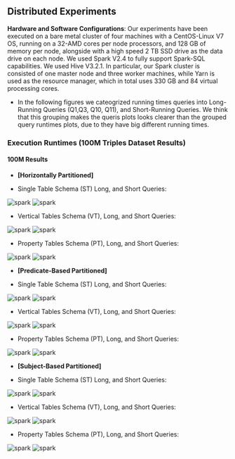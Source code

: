 ## Distributed Experiments

**Hardware and Software Configurations**: Our experiments have been executed on a bare metal cluster of four machines with a CentOS-Linux V7 OS, running on a 32-AMD cores per node processors, and 128 GB of memory per node, alongside with a high speed 2 TB SSD drive as the data drive on each node. We used Spark V2.4 to fully support Spark-SQL capabilities. We used Hive V3.2.1. In particular, our Spark cluster is consisted of one master node and three worker machines, while Yarn is used as the resource manager, which in total uses 330 GB and 84 virtual processing cores.

- In the following figures we cateogrized running times queries into Long-Running Queries (Q1,Q3, Q10, Q11), and Short-Running Queries. We think that this grouping makes the queris plots looks clearer than the grouped query runtimes plots, due to they have big different running times.

### Execution Runtimes (100M Triples Dataset Results)


#### **100M Results**

* **[Horizontally Partitioned]**
- Single Table Schema (ST) Long, and Short Queries:

<img src="figures/DistributedExperiments/ExecutionRuntimes/100M/100M-Horizontal-Long/ST-100M-Horizontal Long queries.png" alt="spark" > <img src="figures/DistributedExperiments/ExecutionRuntimes/100M/100M-Horizontal-Short/ST-100M-Horizontal Short queries.png" alt="spark" >

- Vertical Tables Schema (VT), Long, and Short Queries:

<img src="figures/DistributedExperiments/ExecutionRuntimes/100M/100M-Horizontal-Long/VT-100M-Horizontal Long queries.png" alt="spark" > <img src="figures/DistributedExperiments/ExecutionRuntimes/100M/100M-Horizontal-Short/VT-100M-Horizontal Short queries.png" alt="spark" >

- Property Tables Schema (PT), Long, and Short Queries:

<img src="figures/DistributedExperiments/ExecutionRuntimes/100M/100M-Horizontal-Long/PT-100M-Horizontal Long queries.png" alt="spark" > <img src="figures/DistributedExperiments/ExecutionRuntimes/100M/100M-Horizontal-Short/PT-100M-Horizontal Short queries.png" alt="spark" >


* **[Predicate-Based Partitioned]**
- Single Table Schema (ST) Long, and Short Queries:

<img src="figures/DistributedExperiments/ExecutionRuntimes/100M/100M-Predicate-Long/ST-100M-Predicate Long queries.png" alt="spark" > <img src="figures/DistributedExperiments/ExecutionRuntimes/100M/100M-Predicate-Short/ST-100M-Predicate Short queries.png" alt="spark" >

- Vertical Tables Schema (VT), Long, and Short Queries:

<img src="figures/DistributedExperiments/ExecutionRuntimes/100M/100M-Predicate-Long/VT-100M-Predicate Long queries.png" alt="spark" > <img src="figures/DistributedExperiments/ExecutionRuntimes/100M/100M-Predicate-Short/VT-100M-Predicate Short queries.png" alt="spark" >

- Property Tables Schema (PT), Long, and Short Queries:

<img src="figures/DistributedExperiments/ExecutionRuntimes/100M/100M-Predicate-Long/PT-100M-Predicate Long queries.png" alt="spark" > <img src="figures/DistributedExperiments/ExecutionRuntimes/100M/100M-Predicate-Short/PT-100M-Predicate Short queries.png" alt="spark" >


* **[Subject-Based Partitioned]**
- Single Table Schema (ST) Long, and Short Queries:

<img src="figures/DistributedExperiments/ExecutionRuntimes/100M/100M-Subject-Long/ST-100M-Subject Long queries.png" alt="spark" > <img src="figures/DistributedExperiments/ExecutionRuntimes/100M/100M-Subject-Short/ST-100M-Subject Short queries.png" alt="spark" >

- Vertical Tables Schema (VT), Long, and Short Queries:

<img src="figures/DistributedExperiments/ExecutionRuntimes/100M/100M-Subject-Long/VT-100M-Subject Long queries.png" alt="spark" > <img src="figures/DistributedExperiments/ExecutionRuntimes/100M/100M-Subject-Short/VT-100M-Subject Short queries.png" alt="spark" >

- Property Tables Schema (PT), Long, and Short Queries:

<img src="figures/DistributedExperiments/ExecutionRuntimes/100M/100M-Subject-Long/PT-100M-Subject Long queries.png" alt="spark" > <img src="figures/DistributedExperiments/ExecutionRuntimes/100M/100M-Subject-Short/PT-100M-Subject Short queries.png" alt="spark" >

